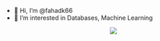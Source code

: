 - 👋 Hi, I’m @fahadk66
- 👀 I’m interested in Databases, Machine Learning 
  


<!---
fahadk66/fahadk66 is a ✨ special ✨ repository because its `README.md` (this file) appears on your GitHub profile.
You can click the Preview link to take a look at your changes.
--->
<div align="center">
  <img align="center" src="https://github-readme-streak-stats.herokuapp.com?user=fahadk66&show_icons=true&theme=tokyonight&fire=DD2727">
</div>
